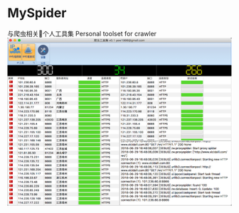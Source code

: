# MySpider
与爬虫相关个人工具集
Personal toolset for crawler
![image](https://raw.githubusercontent.com/yewberry/myspider/master/docs/screenshot.png)